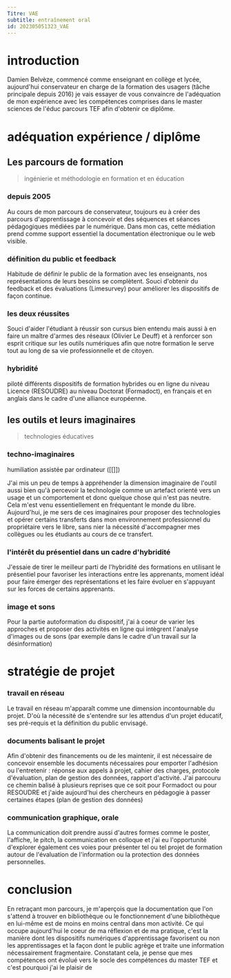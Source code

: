 ```yaml
---
Titre: VAE
subtitle: entraînement oral
id: 202305051323_VAE
---
```



# introduction

Damien Belvèze, commencé comme enseignant en collège et lycée, aujourd'hui conservateur en charge de la formation des usagers (tâche principale depuis 2016)
je vais essayer de vous convaincre de l'adéquation de mon expérience avec les compétences comprises dans le master sciences de l'éduc parcours TEF afin d'obtenir ce diplôme. 

# adéquation expérience / diplôme

## Les parcours de formation

> ingénierie et méthodologie en formation et en éducation


### depuis 2005

Au cours de mon parcours de conservateur, toujours eu à créer des parcours d'apprentissage à concevoir et des séquences et séances pédagogiques médiées par le numérique. Dans mon cas, cette médiation prend comme support essentiel la documentation électronique ou le web visible. 

### définition du public et feedback

Habitude de définir le public de la formation avec les enseignants, nos représentations de leurs besoins se complètent.  Souci d'obtenir du feedback et des évaluations (Limesurvey) pour améliorer les dispositifs de façon continue.

### les deux réussites

Souci d'aider l'étudiant à réussir son cursus bien entendu mais aussi à en faire un maître d'armes des réseaux (Olivier Le Deuff) et à renforcer son esprit critique sur les outils numériques afin que notre formation le serve tout au long de sa vie professionnelle et de citoyen. 

### hybridité

piloté différents dispositifs de formation hybrides ou en ligne du niveau Licence (RESOUDRE) au niveau Doctorat (Formadoct), en français et en anglais dans le cadre d'une alliance européenne.

## les outils et leurs imaginaires

> technologies éducatives

### techno-imaginaires

humiliation assistée par ordinateur ([[]])

J'ai mis un peu de temps à appréhender la dimension imaginaire de l'outil aussi bien qu'à percevoir la technologie comme un artefact orienté vers un usage et un comportement et donc quelque chose qui n'est pas neutre. Cela m'est venu essentiellement en fréquentant le monde du libre. Aujourd'hui, je me sers de ces imaginaires pour proposer des technologies et opérer certains transferts dans mon environnement professionnel du propriétaire vers le libre, sans nier la nécessité d'accompagner mes collègues ou les étudiants au cours de ce transfert. 

### l'intérêt du présentiel dans un cadre d'hybridité

J'essaie de tirer le meilleur parti de l'hybridité des formations en utilisant le présentiel pour favoriser les interactions entre les apprenants, moment idéal pour faire émerger des représentations et les faire évoluer en s'appuyant sur les forces de certains apprenants. 

### image et sons

Pour la partie autoformation du dispositif, j'ai à coeur de varier les approches et proposer des activités en ligne qui intègrent l'analyse d'images ou de sons (par exemple dans le cadre d'un travail sur la désinformation)

# stratégie de projet 

### travail en réseau

Le travail en réseau m'apparaît comme une dimension incontournable du projet. D'où la nécessité de s'entendre sur les attendus d'un projet éducatif, ses pré-requis et la définition du public envisagé. 

### documents balisant le projet

Afin d'obtenir des financements ou de les maintenir, il est nécessaire de concevoir ensemble les documents nécessaires pour emporter l'adhésion ou l'entretenir : réponse aux appels à projet, cahier des charges, protocole d'évaluation, plan de gestion des données, rapport d'activité. J'ai parcouru ce chemin balisé à plusieurs reprises que ce soit pour Formadoct ou pour RESOUDRE et j'aide aujourd'hui des chercheurs en pédagogie à passer certaines étapes (plan de gestion des données)

### communication graphique, orale

La communication doit prendre aussi d'autres formes comme le poster, l'affiche, le pitch, la communication en colloque et j'ai eu l'opportunité d'explorer également ces voies pour présenter tel ou tel projet de formation autour de l'évaluation de l'information ou la protection des données personnelles. 

# conclusion

En retraçant mon parcours, je m'aperçois que la documentation que l'on s'attend à trouver en bibliothèque ou le fonctionnement d'une bibliothèque en lui-même est de moins en moins central dans mon activité. Ce qui occupe aujourd'hui le coeur de ma réflexion et de ma pratique, c'est la manière dont les dispositifs numériques d'apprentissage favorisent ou non les apprentissages et la façon dont le public agrège et traite une information nécessairement fragmentaire. Constatant cela, je pense que mes compétences ont évolué vers le socle des compétences du master TEF et c'est pourquoi j'ai le plaisir de
